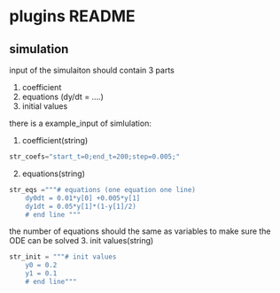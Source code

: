 # plugins README  
  
## simulation  
input of the simulaiton should contain 3 parts  
1. coefficient  
2. equations (dy/dt = ....)  
3. initial values  
  
there is a example_input of simlulation:  
1. coefficient(string)  
``` python
str_coefs="start_t=0;end_t=200;step=0.005;"
```
2. equations(string)  
``` python
str_eqs ="""# equations (one equation one line)
    dy0dt = 0.01*y[0] +0.005*y[1]
    dy1dt = 0.05*y[1]*(1-y[1]/2)
    # end line """
```  
the number of equations should the same as variables to make sure the ODE can be solved
3. init values(string)  
``` python
str_init = """# init values
    y0 = 0.2
    y1 = 0.1
    # end line"""
```